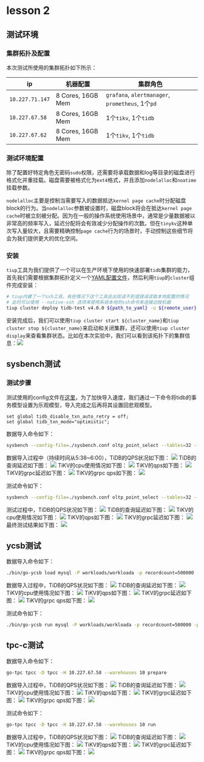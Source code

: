 # lesson 2

## 测试环境

### 集群拓扑及配置
本次测试所使用的集群拓扑如下所示：

| ip              | 机器配置          | 集群角色                                         |
| --------------- | ----------------- | ------------------------------------------------ |
| `10.227.71.147` | 8 Cores, 16GB Mem | `grafana`, `alertmanager`, `prometheus`, 1个`pd` |
| `10.227.67.58`  | 8 Cores, 16GB Mem | 1个`tikv`, 1个`tidb`                             |
| `10.227.67.62`  | 8 Cores, 16GB Mem | 1个`tikv`, 1个`tidb`                             |

### 测试环境配置

除了配置好特定角色无密码`sudo`权限，还需要将承载数据和log等目录的磁盘进行格式化并重挂载。磁盘需要被格式化为`ext4`格式，并且添加`nodelalloc`和`noatime`挂载参数。

`nodelalloc`主要是控制当需要写入的数据抵达`kernel page cache`时分配磁盘block的行为。当`nodelalloc`参数被设置时，磁盘block将会在抵达`kernel page cache`时被立刻被分配。因为在一般的操作系统使用场景中，通常是少量数据被以非常高的频率写入，延迟分配将会有效减少分配操作的次数。但在`tinykv`这种单次写入量较大，且需要精确控制`page cache`行为的场景时，手动控制这些细节将会为我们提供更大的优化空间。

### 安装

`tiup`工具为我们提供了一个可以在生产环境下使用的快速部署`tidb`集群的能力，首先我们需要根据集群拓扑定义一个[YAML配置文件](./tidb-test.yaml)，然后利用`tiup`的`cluster`组件完成安装：

```bash
# tiup内建了一个ssh工具，有些情况下这个工具会出现读不到或错误读取本地配置的情况
# 此时可以使用 --native-ssh 选项来使用系统本地的ssh命令来连接远程机器
tiup cluster deploy tidb-test v4.0.0 ${path_to_yaml} -u ${remote_user}
```

安装完成后，我们可以使用`tiup cluster start ${cluster_name}`和`tiup cluster stop ${cluster_name}`来启动和关闭集群，还可以使用`tiup cluster display`来查看集群状态。比如在本次实验中，我们可以看到该拓扑下的集群信息：![](./images/topo.png)


## sysbench测试

### 测试步骤

测试使用的config文件在[这里](./sysbench.conf)，为了加快导入速度，我们通过一下命令将tidb的事务模型设置为乐观模型，导入完成之后再将其设置回悲观模型。

```mysql
set global tidb_disable_txn_auto_retry = off;
set global tidb_txn_mode="optimistic";
```

数据导入命令如下：
```bash
sysbench --config-file=./sysbench.conf oltp_point_select --tables=32 --table-size=100000 prepare
```

数据导入过程中（持续时间从5:38~6:00），TiDB的QPS状况如下图：
![](./images/sysbench-import/sysbench-tidb-qps.png)
TiDB的查询延迟如下图：
![](./images/sysbench-import/sysbench-tidb-duration.png)
TiKV的cpu使用情况如下图：
![](./images/sysbench-import/sysbench-tikv-cpu.png)
TiKV的qps如下图：
![](./images/sysbench-import/sysbench-tikv-qps.png)
TiKV的grpc延迟如下图：
![](./images/sysbench-import/sysbench-tikv-grpc-duration.png)
TiKV的grpc qps如下图：
![](./images/sysbench-import/sysbench-tikv-grpc-qps.png)

测试命令如下：
```bash
sysbench --config-file=./sysbench.conf oltp_point_select --tables=32 --table-size=100000 run
```

测试过程中，TiDB的QPS状况如下图：
![](./images/sysbench-test/tidb-qps.png)
TiDB的查询延迟如下图：
![](./images/sysbench-test/tidb-duration.png)
TiKV的cpu使用情况如下图：
![](./images/sysbench-test/tikv-cpu.png)
TiKV的qps如下图：
![](./images/sysbench-test/tikv-qps.png)
TiKV的grpc延迟如下图：
![](./images/sysbench-test/tikv-grpc-duration.png)
最终测试结果如下图：
![](./images/sysbench-test/result.png)

## ycsb测试

数据导入命令如下：
```bash
./bin/go-ycsb load mysql -P workloads/workloada -p recordcount=500000 -p mysql.host=10.227.67.58 -p mysql.port=4000 --threads=8
```

数据导入过程中，TiDB的QPS状况如下图：
![](./images/ycsb-import/tidb-qps.png)
TiDB的查询延迟如下图：
![](./images/ycsb-import/tidb-duration.png)
TiKV的cpu使用情况如下图：
![](./images/ycsb-import/tikv-cpu.png)
TiKV的qps如下图：
![](./images/ycsb-import/tikv-qps.png)
TiKV的grpc延迟如下图：
![](./images/ycsb-import/tikv-grpc-duration.png)
TiKV的grpc qps如下图：
![](./images/ycsb-import/tikv-grpc-qps.png)

测试命令如下：
```bash
./bin/go-ycsb run mysql -P workloads/workloada -p recordcount=500000 -p mysql.host=10.227.67.58 -p mysql.port=4000 --threads=8
```

## tpc-c测试

数据导入命令如下：
```bash
go-tpc tpcc -D tpcc -H 10.227.67.58 --warehouses 10 prepare
```

数据导入过程中，TiDB的QPS状况如下图：
![](./images/tpcc-import/tidb-qps.png)
TiDB的查询延迟如下图：
![](./images/tpcc-import/tidb-duration.png)
TiKV的cpu使用情况如下图：
![](./images/tpcc-import/tikv-cpu.png)
TiKV的qps如下图：
![](./images/tpcc-import/tikv-qps.png)
TiKV的grpc延迟如下图：
![](./images/tpcc-import/tikv-grpc-duration.png)
TiKV的grpc qps如下图：
![](./images/tpcc-import/tikv-grpc-qps.png)

测试命令如下：
```bash
go-tpc tpcc -D tpcc -H 10.227.67.58 --warehouses 10 run
```

数据导入过程中，TiDB的QPS状况如下图：
![](./images/tpcc-test/tidb-qps.png)
TiDB的查询延迟如下图：
![](./images/tpcc-test/tidb-duration.png)
TiKV的cpu使用情况如下图：
![](./images/tpcc-test/tikv-cpu.png)
TiKV的qps如下图：
![](./images/tpcc-test/tikv-qps.png)
TiKV的grpc延迟如下图：
![](./images/tpcc-test/tikv-grpc-duration.png)
TiKV的grpc qps如下图：
![](./images/tpcc-test/tikv-grpc-qps.png)

